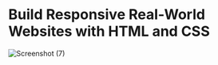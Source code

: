 # Build Responsive Real-World Websites with HTML and CSS
![Screenshot (7)](https://user-images.githubusercontent.com/104742461/188192774-a7e45b2a-4aa1-40b6-acbb-1640909e30e9.png)
